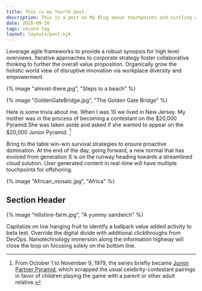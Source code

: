 ```yaml
---
title: This is my fourth post.
description: This is a post on My Blog about touchpoints and circling wagons.
date: 2018-09-30
tags: second tag
layout: layouts/post.njk
---
```

Leverage agile frameworks to provide a robust synopsis for high level overviews. Iterative approaches to corporate strategy foster collaborative thinking to further the overall value proposition. Organically grow the holistic world view of disruptive innovation via workplace diversity and empowerment.


{% image "almost-there.jpg", "Steps to a beach" %}



{% image "GoldenGateBridge.jpg", "The Golden Gate Bridge" %}


Here is some trivia about me. When I was 10 we lived in New Jersey. My mother was in the process of becoming a contestant on the $20,000 Pyramid.She was taken aside and asked if she wanted to appear on the $20,000 Junior Pyramid.
[^1]

[^1]: From October 1 to November 9, 1979, the series briefly became [Junior Partner Pyramid](https://en.wikipedia.org/wiki/Pyramid_(game_show)), which scrapped the usual celebrity-contestant pairings in favor of children playing the game with a parent or other adult relative.



Bring to the table win-win survival strategies to ensure proactive domination. At the end of the day, going forward, a new normal that has evolved from generation X is on the runway heading towards a streamlined cloud solution. User generated content in real-time will have multiple touchpoints for offshoring.

{% image "African_mosaic.jpg", "Africa" %}

## Section Header


{% image "hillshire-farm.jpg", "A yummy sandwich" %}

Capitalize on low hanging fruit to identify a ballpark value added activity to beta test. Override the digital divide with additional clickthroughs from DevOps. Nanotechnology immersion along the information highway will close the loop on focusing solely on the bottom line.

